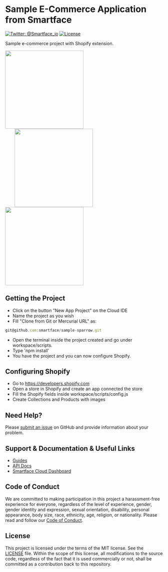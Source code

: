 # Sample E-Commerce Application from Smartface
[![Twitter: @Smartface_io](https://img.shields.io/badge/contact-@Smartface_io-blue.svg?style=flat)](https://twitter.com/smartface_io)    [![License](https://img.shields.io/badge/license-MIT-green.svg?style=flat)](https://raw.githubusercontent.com/smartface/sf-extension-spriteview/master/LICENSE)

Sample e-commerce project with Shopify extension.

<img width=250 src="https://github.com/smartface/sample-sparrow/blob/master/temp/sc1.png">
<img width=250 src="https://github.com/smartface/sample-sparrow/blob/master/temp/sc2.png" hspace="30">
<img width=250 src="https://github.com/smartface/sample-sparrow/blob/master/temp/sc3.png">

## Getting the Project
- Click on the button "New App Project" on the Cloud IDE
- Name the project as you wish
- Fill "Clone from Git or Mercurial URL" as:
```javascript
git@github.com:smartface/sample-sparrow.git
```
- Open the terminal inside the project created and go under workspace/scripts.
- Type 'npm install'
- You have the project and you can now configure Shopify.

## Configuring Shopify
- Go to https://developers.shopify.com
- Open a store in Shopify and create an app connected the store
- Fill the Shopify fields inside workspace/scripts/config.js
- Create Collections and Products with images

## Need Help?
Please [submit an issue](https://github.com/smartface/sample-sparrow/issues) on GitHub and provide information about your problem.
## Support & Documentation & Useful Links
- [Guides](https://developer.smartface.io/)
- [API Docs](http://ref.smartface.io/)
- [Smartface Cloud Dashboard](https://cloud.smartface.io)
## Code of Conduct
We are committed to making participation in this project a harassment-free experience for everyone, regardless of the level of experience, gender, gender identity and expression, sexual orientation, disability, personal appearance, body size, race, ethnicity, age, religion, or nationality.
Please read and follow our [Code of Conduct](https://github.com/smartface/sample-sparrow/blob/master/CODE_OF_CONDUCT.md).
## License
This project is licensed under the terms of the MIT license. See the [LICENSE](https://github.com/smartface/sample-sparrow/blob/master/LICENSE) file. Within the scope of this license, all modifications to the source code, regardless of the fact that it is used commercially or not, shall be committed as a contribution back to this repository.
